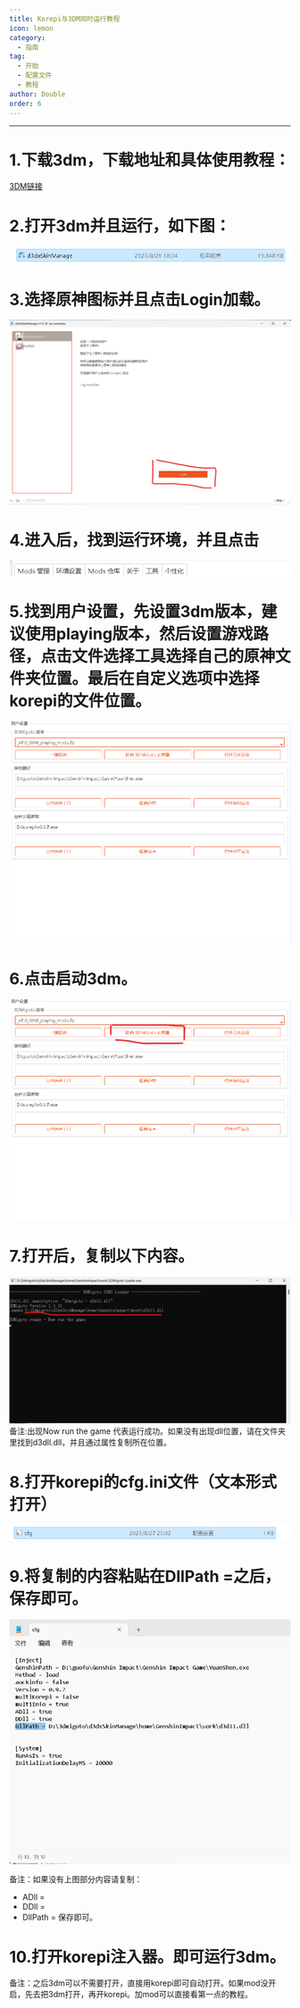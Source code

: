 ```yaml
---
title: Korepi与3DM同时运行教程
icon: lemon
category:
  - 指南
tag:
  - 开始
  - 配置文件
  - 教程
author: Double
order: 6
---
```

---

# 1.下载3dm，下载地址和具体使用教程：

 [3DM链接](https://d3dxskinmanage.numlinka.com/#/downloads/d3dx-skin-manage)

# 2.打开3dm并且运行，如下图：

 ![](images\3dm-2.png)

# 3.选择原神图标并且点击Login加载。

 ![](images\3dm-3.png)

# 4.进入后，找到运行环境，并且点击

 ![](images\3dm-4.png)

# 5.找到用户设置，先设置3dm版本，建议使用playing版本，然后设置游戏路径，点击文件选择工具选择自己的原神文件夹位置。最后在自定义选项中选择korepi的文件位置。

 ![](images\3dm-5.png)
 
# 6.点击启动3dm。

 ![](images\3dm-6.png)

# 7.打开后，复制以下内容。
 ![](images\3dm-7.png)
 备注:出现Now run the game   代表运行成功。如果没有出现dll位置，请在文件夹里找到d3dll.dll，并且通过属性复制所在位置。

# 8.打开korepi的cfg.ini文件（文本形式打开）

 ![](images\3dm-8.png)

# 9.将复制的内容粘贴在DllPath =之后，保存即可。

 ![](images\3dm-9.png)

 备注：如果没有上图部分内容请复制：
 - ADll = 
 - DDll = 
 - DllPath =
 保存即可。

# 10.打开korepi注入器。即可运行3dm。

 备注：之后3dm可以不需要打开，直接用korepi即可自动打开。如果mod没开启，先去把3dm打开，再开korepi。加mod可以直接看第一点的教程。 

